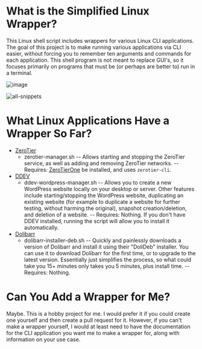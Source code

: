 # What is the Simplified Linux Wrapper?
This Linux shell script includes wrappers for various Linux CLI applications. The goal of this project is to make running various applications via CLI easier, without forcing you to remember ten arguments and commands for each application. This shell program is not meant to replace GUI's, so it focuses primarily on programs that must be (or perhaps are better to) run in a terminal.

![image](https://github.com/user-attachments/assets/a725c9c8-9e79-43a1-a1d4-27f05965288a)

![all-snippets](https://github.com/user-attachments/assets/779dfc4d-2302-4109-ba4b-7f7e2c551df4)

# What Linux Applications Have a Wrapper So Far?
- [ZeroTier](https://www.zerotier.com/)
  - zerotier-manager.sh -- Allows starting and stopping the ZeroTier service, as well as adding and removing ZeroTier networks. -- Requires: [ZeroTierOne](https://www.zerotier.com/download/) be installed, and uses `zerotier-cli`.
- [DDEV](https://ddev.com/)
  - ddev-wordpress-manager.sh -- Allows you to create a new WordPress website locally on your desktop or server. Other features include starting/stopping the WordPress website, duplicating an existing website (for example to duplicate a website for further testing, without harming the original), snapshot creation/deletion, and deletion of a website. -- Requires: Nothing. If you don't have DDEV installed, running the script will allow you to install it automatically.
- [Dolibarr](https://www.dolibarr.org/)
  - dolibarr-installer-deb.sh -- Quickly and painlessly downloads a version of Dolibarr and install it using their "DoliDeb" installer. You can use it to download Dolibarr for the first time, or to upgrade to the latest version. Essentially just simplifies the process, so what could take you 15+ minutes only takes you 5 minutes, plus install time. -- Requires: Nothing.

# Can You Add a Wrapper for Me?
Maybe. This is a hobby project for me. I would prefer it if you could create one yourself and then create a pull request for it. However, if you can't make a wrapper yourself, I would at least need to have the documentation for the CLI application you want me to make a wrapper for, along with information on your use case.
